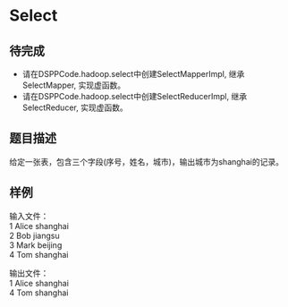 # Select
## 待完成
- 请在DSPPCode.hadoop.select中创建SelectMapperImpl, 继承SelectMapper, 实现虚函数。
- 请在DSPPCode.hadoop.select中创建SelectReducerImpl, 继承SelectReducer, 实现虚函数。

## 题目描述
给定一张表，包含三个字段(序号，姓名，城市)，输出城市为shanghai的记录。
## 样例
输入文件：      
1	Alice	shanghai  
2	Bob	jiangsu  
3	Mark	beijing  
4	Tom	shanghai  

输出文件：      
1	Alice	shanghai  
4	Tom	shanghai

